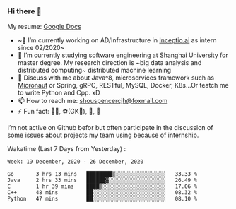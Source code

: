 ### Hi there 👋

My resume: [Google Docs](https://docs.google.com/document/d/1o7iQKDF-_HZUHg6cGiCSl6txrcuQ2tbQttHFFAUeRhc/edit?usp=sharing)

- ~🔭 I’m currently working on AD/Infrastructure in [Inceptio.ai](https://www.inceptio.ai/) as intern since 02/2020~
- 🌱 I’m currently studying software engineering at Shanghai University for master degree. My research direction is ~big data analysis and distributed computing~ distributed machine learning
- 💬 Discuss with me about Java^8, microservices framework such as [Micronaut](http://micronaut.io/) or Spring, gRPC, RESTful, MySQL, Docker, K8s...Or teatch me to write Python and Cpp. xD
- 📫 How to reach me: shouspencercjh@foxmail.com
- ⚡ Fun fact: 🚴‍♂️, ⚽(GK🥅), 🏓, 🏸

I’m not active on Github befor but often participate in the discussion of some issues about projects my team using because of internship.

Wakatime (Last 7 Days from Yesterday) :

<!--START_SECTION:waka-->
```text
Week: 19 December, 2020 - 26 December, 2020

Go       3 hrs 13 mins   ████████▒░░░░░░░░░░░░░░░░   33.33 % 
Java     2 hrs 33 mins   ██████▓░░░░░░░░░░░░░░░░░░   26.49 % 
C        1 hr 39 mins    ████▒░░░░░░░░░░░░░░░░░░░░   17.06 % 
C++      48 mins         ██░░░░░░░░░░░░░░░░░░░░░░░   08.32 % 
Python   47 mins         ██░░░░░░░░░░░░░░░░░░░░░░░   08.10 % 
```
<!--END_SECTION:waka-->
